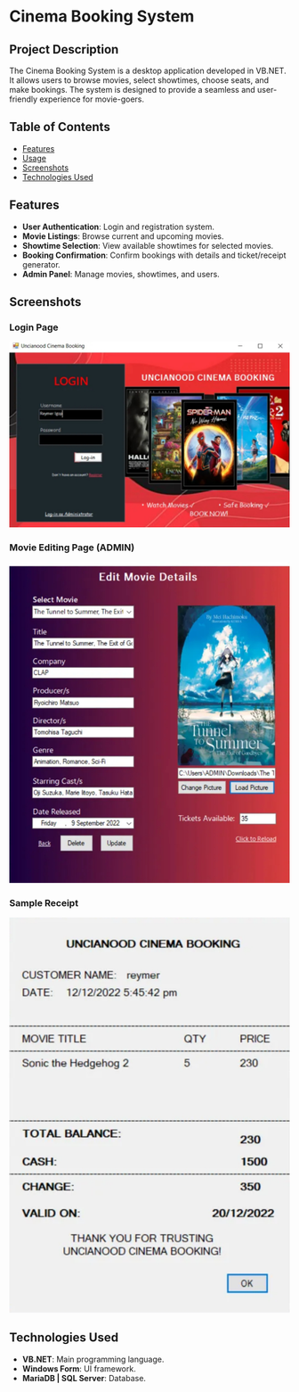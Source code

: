# Cinema Booking System

## Project Description

The Cinema Booking System is a desktop application developed in VB.NET. It allows users to browse movies, select showtimes, choose seats, and make bookings. The system is designed to provide a seamless and user-friendly experience for movie-goers.

## Table of Contents

- [Features](#features)
- [Usage](#usage)
- [Screenshots](#screenshots)
- [Technologies Used](#technologies-used)

## Features

- **User Authentication**: Login and registration system.
- **Movie Listings**: Browse current and upcoming movies.
- **Showtime Selection**: View available showtimes for selected movies.
- **Booking Confirmation**: Confirm bookings with details and ticket/receipt generator.
- **Admin Panel**: Manage movies, showtimes, and users.

## Screenshots

### Login Page
<img src="screenshots/login_page.jpg" alt="Login Page" width="600"/>

### Movie Editing Page (ADMIN)
<img src="screenshots/edit movie.jpg" alt="Movie Editing Page" width="600"/>

### Sample Receipt
<img src="screenshots/sample receipt.jpg" alt="Receipt" width="600"/>

## Technologies Used

- **VB.NET**: Main programming language.
- **Windows Form**: UI framework.
- **MariaDB | SQL Server**: Database.
  
